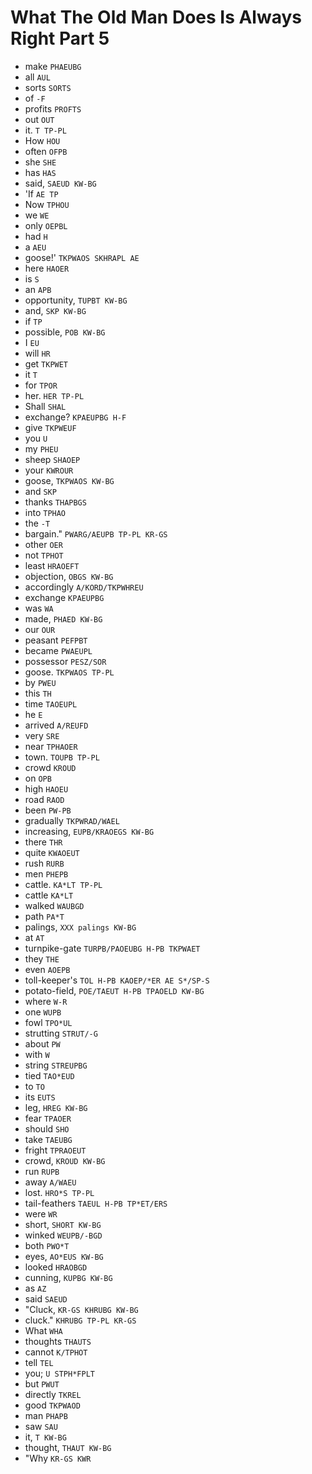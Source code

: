 # What The Old Man Does Is Always Right Part 5

* make `PHAEUBG`
* all `AUL`
* sorts `SORTS`
* of `-F`
* profits `PROFTS`
* out `OUT`
* it. `T TP-PL`
* How `HOU`
* often `OFPB`
* she `SHE`
* has `HAS`
* said, `SAEUD KW-BG`
* 'If `AE TP`
* Now `TPHOU`
* we `WE`
* only `OEPBL`
* had `H`
* a `AEU`
* goose!' `TKPWAOS SKHRAPL AE`
* here `HAOER`
* is `S`
* an `APB`
* opportunity, `TUPBT KW-BG`
* and, `SKP KW-BG`
* if `TP`
* possible, `POB KW-BG`
* I `EU`
* will `HR`
* get `TKPWET`
* it `T`
* for `TPOR`
* her. `HER TP-PL`
* Shall `SHAL`
* exchange? `KPAEUPBG H-F`
* give `TKPWEUF`
* you `U`
* my `PHEU`
* sheep `SHAOEP`
* your `KWROUR`
* goose, `TKPWAOS KW-BG`
* and `SKP`
* thanks `THAPBGS`
* into `TPHAO`
* the `-T`
* bargain." `PWARG/AEUPB TP-PL KR-GS`
* other `OER`
* not `TPHOT`
* least `HRAOEFT`
* objection, `OBGS KW-BG`
* accordingly `A/KORD/TKPWHREU`
* exchange `KPAEUPBG`
* was `WA`
* made, `PHAED KW-BG`
* our `OUR`
* peasant `PEFPBT`
* became `PWAEUPL`
* possessor `PESZ/SOR`
* goose. `TKPWAOS TP-PL`
* by `PWEU`
* this `TH`
* time `TAOEUPL`
* he `E`
* arrived `A/REUFD`
* very `SRE`
* near `TPHAOER`
* town. `TOUPB TP-PL`
* crowd `KROUD`
* on `OPB`
* high `HAOEU`
* road `RAOD`
* been `PW-PB`
* gradually `TKPWRAD/WAEL`
* increasing, `EUPB/KRAOEGS KW-BG`
* there `THR`
* quite `KWAOEUT`
* rush `RURB`
* men `PHEPB`
* cattle. `KA*LT TP-PL`
* cattle `KA*LT`
* walked `WAUBGD`
* path `PA*T`
* palings, `XXX palings KW-BG`
* at `AT`
* turnpike-gate `TURPB/PAOEUBG H-PB TKPWAET`
* they `THE`
* even `AOEPB`
* toll-keeper's `TOL H-PB KAOEP/*ER AE S*/SP-S`
* potato-field, `POE/TAEUT H-PB TPAOELD KW-BG`
* where `W-R`
* one `WUPB`
* fowl `TPO*UL`
* strutting `STRUT/-G`
* about `PW`
* with `W`
* string `STREUPBG`
* tied `TAO*EUD`
* to `TO`
* its `EUTS`
* leg, `HREG KW-BG`
* fear `TPAOER`
* should `SHO`
* take `TAEUBG`
* fright `TPRAOEUT`
* crowd, `KROUD KW-BG`
* run `RUPB`
* away `A/WAEU`
* lost. `HRO*S TP-PL`
* tail-feathers `TAEUL H-PB TP*ET/ERS`
* were `WR`
* short, `SHORT KW-BG`
* winked `WEUPB/-BGD`
* both `PWO*T`
* eyes, `AO*EUS KW-BG`
* looked `HRAOBGD`
* cunning, `KUPBG KW-BG`
* as `AZ`
* said `SAEUD`
* "Cluck, `KR-GS KHRUBG KW-BG`
* cluck." `KHRUBG TP-PL KR-GS`
* What `WHA`
* thoughts `THAUTS`
* cannot `K/TPHOT`
* tell `TEL`
* you; `U STPH*FPLT`
* but `PWUT`
* directly `TKREL`
* good `TKPWAOD`
* man `PHAPB`
* saw `SAU`
* it, `T KW-BG`
* thought, `THAUT KW-BG`
* "Why `KR-GS KWR`
